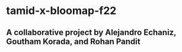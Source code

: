 # tamid-x-bloomap-f22
## A collaborative project by Alejandro Echaniz, Goutham Korada, and Rohan Pandit
